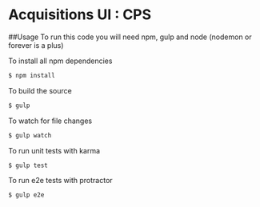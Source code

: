 Acquisitions UI : CPS
========

##Usage
To run this code you will need npm, gulp and node (nodemon or forever is a plus)

To install all npm dependencies

```sh
$ npm install
```

To build the source

```sh
$ gulp
```

To watch for file changes

```sh
$ gulp watch
```

To run unit tests with karma

```sh
$ gulp test
```

To run e2e tests with protractor

```sh
$ gulp e2e
```

